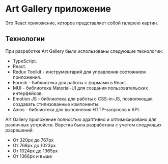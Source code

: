 # Art Gallery приложение

Это React приложение, которое представляет собой галерею картин. 
## Технологии

При разработке Art Gallery были использованы следующие технологии:
- TypeScript.
- React.
- Redux Toolkit - инструментарий для управления состоянием приложения.
- Formik - библиотека для работы с формами в React.
- MUI - библиотека Material-UI для создания пользовательских интерфейсов.
- Emotion JS - библиотека для работы с CSS-in-JS, позволяющая создавать стилизованные компоненты.
- Axios - библиотека для выполнения HTTP-запросов к API.


Art Gallery приложение полностью адаптивно и оптимизировано для различных устройств. Верстка была разработана с учетом следующих разрешений:

- От 320px до 767px
- От 768px до 1023px
- От 1024px до 1365px
- От 1366px и выше
